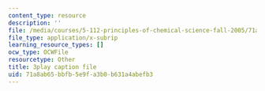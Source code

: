 ```yaml
---
content_type: resource
description: ''
file: /media/courses/5-112-principles-of-chemical-science-fall-2005/71a8ab65bbfb5e9fa3b0b631a4abefb3_JrL2jlkoRUY.vtt
file_type: application/x-subrip
learning_resource_types: []
ocw_type: OCWFile
resourcetype: Other
title: 3play caption file
uid: 71a8ab65-bbfb-5e9f-a3b0-b631a4abefb3
---
```


